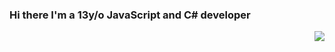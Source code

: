 ### Hi there I'm a 13y/o JavaScript and C# developer
<img align="right" src="https://github-readme-stats.vercel.app/api?username=PouekDEV&show_icons=true&icon_color=CE1D2D&text_color=718096&bg_color=ffffff&hide_title=true" />
<!--
**PouekDEV/PouekDEV** is a ✨ _special_ ✨ repository because its `README.md` (this file) appears on your GitHub profile.

Here are some ideas to get you started:

- 🔭 I’m currently working on ...
- 🌱 I’m currently learning ...
- 👯 I’m looking to collaborate on ...
- 🤔 I’m looking for help with ...
- 💬 Ask me about ...
- 📫 How to reach me: ...
- 😄 Pronouns: ...
- ⚡ Fun fact: ...
-->
